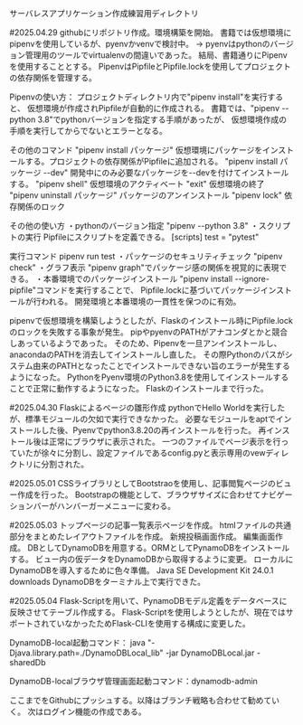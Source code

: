 サーバレスアプリケーション作成練習用ディレクトリ

#2025.04.29
githubにリポジトリ作成。環境構築を開始。
書籍では仮想環境にpipenvを使用しているが、pyenvかvenvで検討中。
-> pyenvはpythonのバージョン管理用のツールでvirtualenvの間違いであった。
  結局、書籍通りにPipenvを使用することとする。
  PipenvはPipfileとPipfile.lockを使用してプロジェクトの依存関係を管理する。

Pipenvの使い方：
プロジェクトディレクトリ内で"pipenv install"を実行すると、
仮想環境が作成されPipfileが自動的に作成される。
書籍では、"pipenv --python 3.8"でpythonバージョンを指定する手順があったが、
仮想環境作成の手順を実行してからでないとエラーとなる。

その他のコマンド
"pipenv install パッケージ"   仮想環境にパッケージをインストールする。プロジェクトの依存関係がPipfileに追加される。
"pipenv install パッケージ --dev"  開発中にのみ必要なパッケージを--devを付けてインストールする。
"pipenv shell"  仮想環境のアクティベート
"exit"  仮想環境の終了
"pipenv uninstall パッケージ"  パッケージのアンインストール
"pipenv lock"  依存関係のロック

その他の使い方
・pythonのバージョン指定  "pipenv --python 3.8"
・スクリプトの実行  Pipfileにスクリプトを定義できる。
  [scripts]
  test = "pytest"
  
  実行コマンド
  pipenv run test
・パッケージのセキュリティチェック  "pipenv check"
・グラフ表示  "pipenv graph"でパッケージ感の関係を視覚的に表現できる。
・本番環境でのパッケージインストール  "pipenv install --ignore-pipfile"コマンドを実行することで、
Pipfile.lockに基づいてパッケージインストールが行われる。
開発環境と本番環境の一貫性を保つのに有効。

pipenvで仮想環境を構築しようとしたが、Flaskのインストール時にPipfile.lockのロックを失敗する事象が発生。
pipやpyenvのPATHがアナコンダとかと競合しあっているようであった。
そのため、Pipenvを一旦アンインストールし、anacondaのPATHを消去してインストールし直した。
その際Pythonのパスがシステム由来のPATHとなったことでインストールできない旨のエラーが発生するようになった。
PythonをPyenv環境のPython3.8を使用してインストールすることで正常に動作するようになった。
Flaskのインストールまで行った。



#2025.04.30
Flaskによるページの雛形作成
pythonでHello Worldを実行したが、標準モジュールの欠如で実行できなかった。
必要なモジュールをaptでインストールした後、Pyenvでpython3.8.20の再インストールを行った。
再インストール後は正常にブラウザに表示された。
一つのファイルでページ表示を行っていたが徐々に分割し、設定ファイルであるconfig.pyと表示専用のvewディレクトリに分割された。


#2025.05.01
CSSライブラリとしてBootstraoを使用し、記事閲覧ページのビュー作成を行った。
Bootstrapの機能として、ブラウザサイズに合わせてナビゲーションバーがハンバーガーメニューに変わる。


#2025.05.03
トップページの記事一覧表示ページを作成。
htmlファイルの共通部分をまとめたレイアウトファイルを作成。
新規投稿画面作成。
編集画面作成。
DBとしてDynamoDBを用意する。ORMとしてPynamoDBをインストールする。
ビュー内の仮データをDynamoDBから取得するように変更。
ローカルにDynamoDBを導入するために色々準備。
Java SE Development Kit 24.0.1 downloads
DynamoDBをターミナル上で実行できた。

#2025.05.04
Flask-Scriptを用いて、PynamoDBモデル定義をデータベースに反映させてテーブル作成する。
Flask-Scriptを使用しようとしたが、現在ではサポートされていなかったためFlask-CLIを使用する構成に変更した。

DynamoDB-local起動コマンド：
java "-Djava.library.path=./DynamoDBLocal_lib" -jar DynamoDBLocal.jar -sharedDb

DynamoDB-localブラウザ管理画面起動コマンド：dynamodb-admin

ここまでをGithubにプッシュする。以降はブランチ戦略も合わせて勧めていく。
次はログイン機能の作成である。



